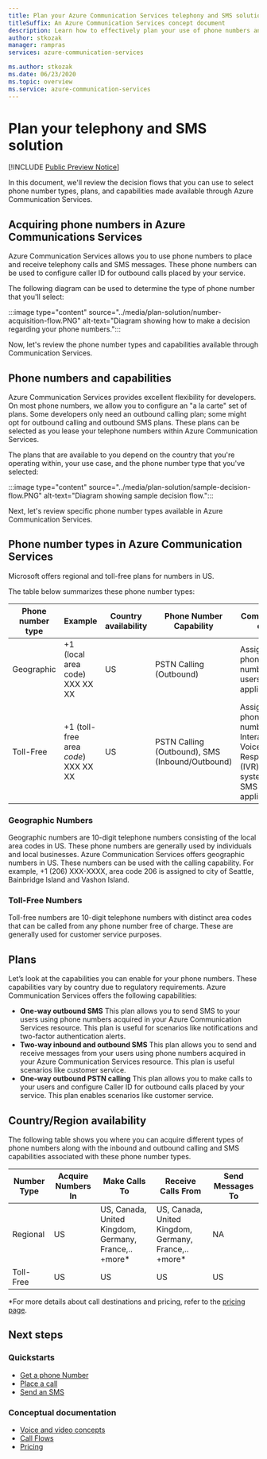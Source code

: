 ```yaml
---
title: Plan your Azure Communication Services telephony and SMS solution
titleSuffix: An Azure Communication Services concept document
description: Learn how to effectively plan your use of phone numbers and telephony.
author: stkozak
manager: rampras
services: azure-communication-services

ms.author: stkozak
ms.date: 06/23/2020
ms.topic: overview
ms.service: azure-communication-services
---
```

# Plan your telephony and SMS solution

[!INCLUDE [Public Preview Notice](../../includes/public-preview-include.md)]


In this document, we'll review the decision flows that you can use to select phone number types, plans, and capabilities made available through Azure Communication Services.

## Acquiring phone numbers in Azure Communications Services

Azure Communication Services allows you to use phone numbers to place and receive telephony calls and SMS messages. These phone numbers can be used to configure caller ID for outbound calls placed by your service.

The following diagram can be used to determine the type of phone number that you'll select:

:::image type="content" source="../media/plan-solution/number-acquisition-flow.PNG" alt-text="Diagram showing how to make a decision regarding your phone numbers.":::

Now, let's review the phone number types and capabilities available through Communication Services. 

## Phone numbers and capabilities

Azure Communication Services provides excellent flexibility for developers. On most phone numbers, we allow you to configure an "a la carte" set of plans. Some developers only need an outbound calling plan; some might opt for outbound calling and outbound SMS plans. These plans can be selected as you lease your telephone numbers within Azure Communication Services.

The plans that are available to you depend on the country that you're operating within, your use case, and the phone number type that you've selected:	

:::image type="content" source="../media/plan-solution/sample-decision-flow.PNG" alt-text="Diagram showing sample decision flow.":::

<!-- Tami/team have rejected this multiple times despite updates, says it needs to be higher res - need to work with her to get approval for this image. Commenting out to move our staging forward. :::image type="content" source="../../media/example-decision-flow.png" alt-text="Example for the decision flow"::: -->

<!-- Before you can select a phone number type, let’s review the international phone numbering plan.

### Optional reading. International public telecommunication numbering plan (E.164)

> [!NOTE]
> We recommend reviewing this information even if you are familiar with the E.164 phone numbering plan to better understand the number types and capabilities offered by Azure Communication Services direct offer.

The international public telecommunication numbering plan is defined in The International Telecommunication Union (ITU) recommendation E.164. Conforming numbers are limited to a maximum of 15 digits.

The phone number consists of

-	A prefix “+”
-	An international dialing prefix or country/region code (one, two or three digits) 
-	*(Optional)* A national destination code or numbering plan, commonly referred to as an area code. The length of this code depends on the country. In the United States, it's three digits. In Australia and New Zealand, it's one digit. Germany, Japan, Mexico, and some other countries have variable lengths of the area codes. For example, in Germany, the area code can be anywhere from two to five digits, while in Japan it can be anywhere from one to five digits.
-	A subscriber number

> [!NOTE]
> The classification above does not fully conform to the ITU E.164 standard and intended to provide a simplified description. For example, the subscriber number is subdivided within the standard. If you're interested in learning about the international numbering plan more deeply, the [ITU E.164 standard](https://www.itu.int/rec/T-REC-E.164) is an excellent place to start.  

Here are some examples that will help you better understand the numbering plan:

A regional phone number in the US:

:::image type="content" source="../media/plan-solution/regional-us.png" alt-text="Example of a regional phone number in the US":::

A regional phone number in Canada:

:::image type="content" source="../media/plan-solution/regional-canada.png" alt-text="Example of a regional phone number in Canada":::

A toll-free number in North America region:

:::image type="content" source="../media/plan-solution/tollfree-us.png" alt-text="Example of a toll free number in North America":::

A mobile phone number in the UK:

:::image type="content" source="../media/plan-solution/mobile-uk.png" alt-text="Example of a mobile number in the UK"::: -->

Next, let's review specific phone number types available in Azure Communication Services.

## Phone number types in Azure Communication Services

Microsoft offers regional and toll-free plans for numbers in US.

The table below summarizes these phone number types: 

| Phone number type | Example                              | Country availability    | Phone Number Capability |Common use case                                                                                                     |
| ----------------- | ------------------------------------ | ----------------------- | ------------------------|------------------------------------------------------------------------------------------------------------------- |
| Geographic        | +1 (local area code) XXX XX XX  | US                      | PSTN Calling (Outbound) | Assigning phone numbers to users in your applications  |
| Toll-Free         | +1 (toll-free area *code*) XXX XX XX | US                      | PSTN Calling (Outbound), SMS (Inbound/Outbound)| Assigning phone numbers to Interactive Voice Response (IVR) systems/Bots, SMS applications                                        |

### Geographic Numbers
Geographic numbers are 10-digit telephone numbers consisting of the local area codes in US. These phone numbers are generally used by individuals and local businesses. Azure Communication Services offers geographic numbers in US. These numbers can be used with the calling capability. For example, +1 (206) XXX-XXXX, area code 206 is assigned to city of Seattle, Bainbridge Island and Vashon Island.

### Toll-Free Numbers
Toll-free numbers are 10-digit telephone numbers with distinct area codes that can be called from any phone number free of charge. These are generally used for customer service purposes. 

## Plans 

Let’s look at the capabilities you can enable for your phone numbers. These capabilities vary by country due to regulatory requirements. Azure Communication Services offers the following capabilities:

- **One-way outbound SMS** This plan allows you to send SMS to your users using phone numbers acquired in your Azure Communication Services resource. This plan is useful for scenarios like notifications and two-factor authentication alerts. 
- **Two-way inbound and outbound SMS** This plan allows you to send and receive messages from your users using phone numbers acquired in your Azure Communication Services resource. This plan is useful scenarios like customer service.
- **One-way outbound PSTN calling** This plan allows you to make calls to your users and configure Caller ID for outbound calls placed by your service. This plan enables scenarios like customer service.

## Country/Region availability

The following table shows you where you can acquire different types of phone numbers along with the inbound and outbound calling and SMS capabilities associated with these phone number types.

|Number Type| Acquire Numbers In | Make Calls To                                        | Receive Calls From                                    |Send Messages To  |
|-----------| ------------------ | ---------------------------------------------------  |-------------------------------------------------------|------------------|
| Regional  | US                 | US, Canada, United Kingdom, Germany, France,.. +more*| US, Canada, United Kingdom, Germany, France,.. +more* |NA                |
| Toll-Free | US                 | US                                                   | US                                                    |US                |

*For more details about call destinations and pricing, refer to the [pricing page](../pricing.md).

## Next steps

### Quickstarts

- [Get a phone Number](../../quickstarts/telephony-sms/get-phone-number.md)
- [Place a call](../../quickstarts/voice-video-calling/calling-client-samples.md)
- [Send an SMS](../../quickstarts/telephony-sms/send.md)

### Conceptual documentation

- [Voice and video concepts](../voice-video-calling/about-call-types.md)
- [Call Flows](../call-flows.md)
- [Pricing](../pricing.md)
